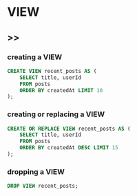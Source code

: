# VIEW

## >>

### creating a VIEW

```sql
CREATE VIEW recent_posts AS (
    SELECT title, userId
    FROM posts
    ORDER BY createdAt LIMIT 10
);
```

### creating or replacing a VIEW

```sql
CREATE OR REPLACE VIEW recent_posts AS (
    SELECT title, userId
    FROM posts
    ORDER BY createdAt DESC LIMIT 15
);
```

### dropping a VIEW

```sql
DROP VIEW recent_posts;
```
